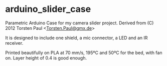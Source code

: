 arduino_slider_case
===================

Parametric Arduino Case for my camera slider project. Derived from (C) 2012 Torsten Paul &lt;Torsten.Paul@gmx.de>

It is designed to include one shield, a mic connector, a LED and an IR receiver.

Printed beautifully on PLA at 70 mm/s, 195ºC and 50ºC for the bed, with fan on. Layer height of 0.4 is good enough.
